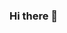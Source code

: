 ### Hi there 👋

<!--
**Shahadh1303/Shahadh1303** is a ✨ _special_ ✨ repository because its `README.md` (this file) appears on your GitHub profile.

Here are some ideas to get you started:

- 🔭 I’m currently working on my website
- 🌱 I’m currently learning MySQL
- 👯 I’m looking to collaborate on ...
- 🤔 I’m looking for help with PHP
- 💬 Ask me about ...
- 📫 How to reach me: ...
- 😄 Pronouns: ...
- ⚡ Fun fact: ...
-->
